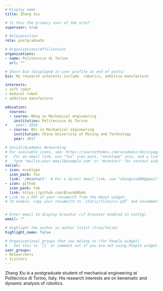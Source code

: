 ```yaml
---
# Display name
title: Zhang Xiu

# Is this the primary user of the site?
superuser: true

# Role/position
role: postgraduate

# Organizations/Affiliations
organizations:
- name: Politecnico di Torino
  url: ""

# Short bio (displayed in user profile at end of posts)
bio: My research interests include  robotics, additive manufacture

interests:
- soft robot
- medical robot
- additive manufacture

education:
  courses:
  - course: MEng in Mechanical engineering
    institution: Politecnico di Torino
#    year: 2018
  - course: BSc in Mechanical engineering
    institution: China University of Mining and Technology 
    year: 2017

# Social/Academic Networking
# For available icons, see: https://sourcethemes.com/academic/docs/page-builder/#icons
#   For an email link, use "fas" icon pack, "envelope" icon, and a link in the
#   form "mailto:your-email@example.com" or "#contact" for contact widget.
social:
- icon: envelope
  icon_pack: fas
  link: '/#contact'  # For a direct email link, use "zhangxiu000@gmail".
- icon: github
  icon_pack: fab
  link: https://github.com/Black00bob
# Link to a PDF of your resume/CV from the About widget.
# To enable, copy your resume/CV to `static/files/cv.pdf` and uncomment the lines below.


# Enter email to display Gravatar (if Gravatar enabled in Config)
email: ""

# Highlight the author in author lists? (true/false)
highlight_name: false

# Organizational groups that you belong to (for People widget)
#   Set this to `[]` or comment out if you are not using People widget.
user_groups:
- Researchers
- Visitors
---
```


Zhang Xiu is a postgraduate student of mechanical engineering at Politecnico di Torino, Italy. His research interests are on kenematic 
and dynamic analysis of robotics. 